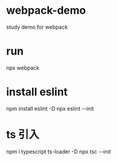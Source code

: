 # webpack-demo
study demo for webpack

# run
npx webpack 

# install eslint

npm install eslint -D 
npx eslint --init


# ts 引入
npm i typescript ts-loader -D
npx tsc --init
